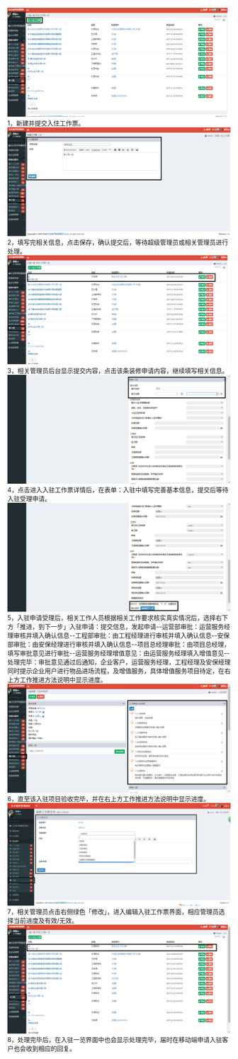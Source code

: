 ![](/assets/入驻流程.png)1，新建并提交入住工作票。![](/assets/入驻流程1.png)2，填写完相关信息，点击保存，确认提交后，等待超级管理员或相关管理员进行处理。![](/assets/入驻流程2.png)3，相关管理员后台显示提交内容，点击该条装修申请内容，继续填写相关信息。![](/assets/入驻流程3.png)4，点击进入入驻工作票详情后，在表单：入驻中填写完善基本信息，提交后等待入驻受理申请。![](/assets/入驻流程4.png)5，入驻申请受理后，相关工作人员根据相关工作要求核实真实情况后，选择右下方「推进，到下一步」入驻申请：提交信息，发起申请--运营部审批：运营服务经理审核并填入确认信息--工程部审批：由工程经理进行审核并填入确认信息--安保部审批：由安保经理进行审核并填入确认信息--项目总经理审批：由项目总经理，填写审批意见进行审批--运营服务经理增值意见：由运营服务经理填入增值意见--处理完毕：审批意见通过后通知，企业客户，运营服务经理，工程经理及安保经理 同时提示企业用户进行物品进场流程，及增值服务，具体增值服务项目待定，在右上方工作推进方法说明中显示进度。![](/assets/入驻流程5.png)6，直至该入驻项目验收完毕，并在右上方工作推进方法说明中显示进度。![](/assets/押金退还流程10.png)7，相关管理员点击右侧绿色「修改」，进入编辑入驻工作票界面，相应管理员选择当前进度及有效/无效。![](/assets/入驻流程7.png)8，处理完毕后，在入驻一览界面中也会显示处理完毕，届时在移动端申请入驻客户也会收到相应的回复。

